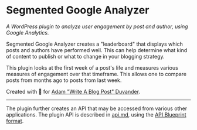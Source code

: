# Segmented Google Analyzer
_A WordPress plugin to analyze user engagement by post and author, using Google Analytics._

Segmented Google Analyzer creates a "leaderboard" that displays which posts and authors have performed well. This can help determine what kind of content to publish or what to change in your blogging strategy.

This plugin looks at the first week of a post's life and measures various measures of engagement over that timeframe. This allows one to compare posts from months ago to posts from last week.

Created with 💛 for [Adam "Write A Blog Post" Duvander](https://github.com/duvander).

---

The plugin further creates an API that may be accessed from various other applications. The plugin API is described in [api.md](api.md), using the [API Blueprint format](http://apiblueprint.com/).